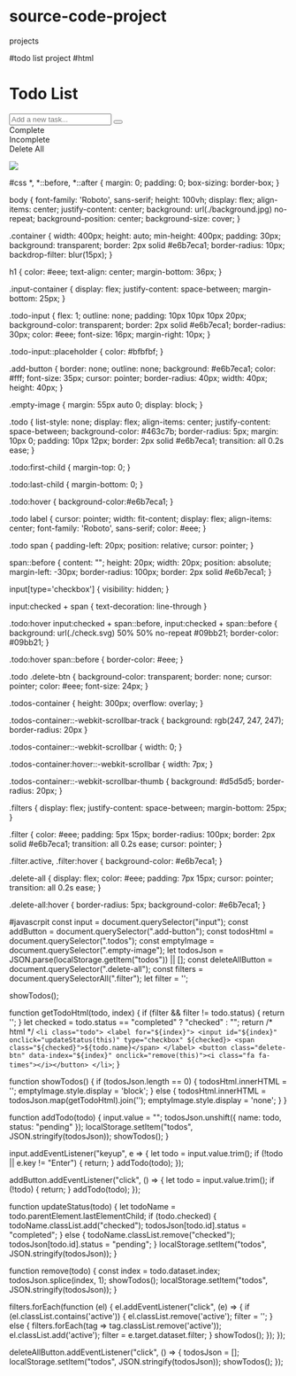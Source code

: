 # source-code-project
projects

#todo list project
#html
<!DOCTYPE html>
<html lang="en">
<head>
  <meta charset="UTF-8">
  <meta http-equiv="X-UA-Compatible" content="IE=edge">
  <meta name="viewport" content="width=device-width, initial-scale=1.0">
  <title>TODO LIST</title>
  <link rel="stylesheet" href="https://maxcdn.bootstrapcdn.com/font-awesome/4.5.0/css/font-awesome.min.css">
  <link rel="stylesheet" href="./style.css">
</head>
<body>
  <div class="container">
    <h1>Todo List</h1>
    <div class="input-container">
      <input class="todo-input" placeholder="Add a new task...">
      <button class="add-button">
        <i class="fa fa-plus-circle"></i>
      </button>
    </div>
    <div class="filters">
      <div class="filter" data-filter="completed">Complete</div>
      <div class="filter" data-filter="pending">Incomplete</div>
      <div class="delete-all">Delete All</div>
    </div>
    <div class="todos-container">
      <ul class="todos"></ul>
      <img class="empty-image" src="./empty.svg">
    </div>
  </div>
  <script src="./script.js"></script>
</body>
</html>

#css
*,
*::before,
*::after {
  margin: 0;
  padding: 0;
  box-sizing: border-box;
}

body {
  font-family: 'Roboto', sans-serif;
  height: 100vh;
  display: flex;
  align-items: center;
  justify-content: center;
  background: url(./background.jpg) no-repeat;
  background-position: center;
  background-size: cover;
}

.container {
  width: 400px;
  height: auto;
  min-height: 400px;
  padding: 30px;
  background: transparent;
  border: 2px solid #e6b7eca1;
  border-radius: 10px;
  backdrop-filter: blur(15px);
}

h1 {
  color: #eee;
  text-align: center;
  margin-bottom: 36px;
}

.input-container {
  display: flex;
  justify-content: space-between;
  margin-bottom: 25px;
}

.todo-input {
  flex: 1;
  outline: none;
  padding: 10px 10px 10px 20px;
  background-color: transparent;
  border: 2px solid #e6b7eca1;
  border-radius: 30px;
  color: #eee;
  font-size: 16px;
  margin-right: 10px;
}

.todo-input::placeholder {
  color: #bfbfbf;
}

.add-button {
  border: none;
  outline: none;
  background: #e6b7eca1;
  color: #fff;
  font-size: 35px;
  cursor: pointer;
  border-radius: 40px;
  width: 40px;
  height: 40px;
}

.empty-image {
  margin: 55px auto 0;
  display: block;
}

.todo {
  list-style: none;
  display: flex;
  align-items: center;
  justify-content: space-between;
  background-color: #463c7b;
  border-radius: 5px;
  margin: 10px 0;
  padding: 10px 12px;
  border: 2px solid #e6b7eca1;
  transition: all 0.2s ease;
}

.todo:first-child {
  margin-top: 0;
}

.todo:last-child {
  margin-bottom: 0;
}

.todo:hover {
  background-color:#e6b7eca1;
}

.todo label {
  cursor: pointer;
  width: fit-content;
  display: flex;
  align-items: center;
  font-family: 'Roboto', sans-serif;
  color: #eee;
}

.todo span {
  padding-left: 20px;
  position: relative;
  cursor: pointer;
}

span::before {
  content: "";
  height: 20px;
  width: 20px;
  position: absolute;
  margin-left: -30px;
  border-radius: 100px;
  border: 2px solid #e6b7eca1;
}

input[type='checkbox'] {
  visibility: hidden;
}

input:checked + span {
  text-decoration: line-through
}

.todo:hover input:checked + span::before, input:checked + span::before {
  background: url(./check.svg) 50% 50% no-repeat #09bb21;
  border-color: #09bb21;
}

.todo:hover span::before {
  border-color: #eee;
}

.todo .delete-btn  {
  background-color: transparent;
  border: none;
  cursor: pointer;
  color: #eee;
  font-size: 24px;
}

.todos-container  {
  height: 300px;
  overflow: overlay;
}

.todos-container::-webkit-scrollbar-track  {
  background: rgb(247, 247, 247);
  border-radius: 20px
}

.todos-container::-webkit-scrollbar  {
  width: 0;
}

.todos-container:hover::-webkit-scrollbar  {
  width: 7px;
}

.todos-container::-webkit-scrollbar-thumb  {
  background: #d5d5d5;
  border-radius: 20px;
}

.filters {
  display: flex;
  justify-content: space-between;
  margin-bottom: 25px;
}

.filter {
  color: #eee;
  padding: 5px 15px;
  border-radius: 100px;
  border: 2px solid #e6b7eca1;
  transition: all 0.2s ease;
  cursor: pointer;
}

.filter.active, .filter:hover {
  background-color: #e6b7eca1;
}

.delete-all {
  display: flex;
  color: #eee;
  padding: 7px 15px;
  cursor: pointer;
  transition: all 0.2s ease;
}

.delete-all:hover {
  border-radius: 5px;
  background-color: #e6b7eca1;
}

#javascrpit
const input = document.querySelector("input");
const addButton = document.querySelector(".add-button");
const todosHtml = document.querySelector(".todos");
const emptyImage = document.querySelector(".empty-image");
let todosJson = JSON.parse(localStorage.getItem("todos")) || [];
const deleteAllButton = document.querySelector(".delete-all");
const filters = document.querySelectorAll(".filter");
let filter = '';

showTodos();

function getTodoHtml(todo, index) {
  if (filter && filter != todo.status) {
    return '';
  }
  let checked = todo.status == "completed" ? "checked" : "";
  return /* html */ `
    <li class="todo">
      <label for="${index}">
        <input id="${index}" onclick="updateStatus(this)" type="checkbox" ${checked}>
        <span class="${checked}">${todo.name}</span>
      </label>
      <button class="delete-btn" data-index="${index}" onclick="remove(this)"><i class="fa fa-times"></i></button>
    </li>
  `; 
}

function showTodos() {
  if (todosJson.length == 0) {
    todosHtml.innerHTML = '';
    emptyImage.style.display = 'block';
  } else {
    todosHtml.innerHTML = todosJson.map(getTodoHtml).join('');
    emptyImage.style.display = 'none';
  }
}

function addTodo(todo)  {
  input.value = "";
  todosJson.unshift({ name: todo, status: "pending" });
  localStorage.setItem("todos", JSON.stringify(todosJson));
  showTodos();
}

input.addEventListener("keyup", e => {
  let todo = input.value.trim();
  if (!todo || e.key != "Enter") {
    return;
  }
  addTodo(todo);
});

addButton.addEventListener("click", () => {
  let todo = input.value.trim();
  if (!todo) {
    return;
  }
  addTodo(todo);
});

function updateStatus(todo) {
  let todoName = todo.parentElement.lastElementChild;
  if (todo.checked) {
    todoName.classList.add("checked");
    todosJson[todo.id].status = "completed";
  } else {
    todoName.classList.remove("checked");
    todosJson[todo.id].status = "pending";
  }
  localStorage.setItem("todos", JSON.stringify(todosJson));
}

function remove(todo) {
  const index = todo.dataset.index;
  todosJson.splice(index, 1);
  showTodos();
  localStorage.setItem("todos", JSON.stringify(todosJson));
}

filters.forEach(function (el) {
  el.addEventListener("click", (e) => {
    if (el.classList.contains('active')) {
      el.classList.remove('active');
      filter = '';
    } else {
      filters.forEach(tag => tag.classList.remove('active'));
      el.classList.add('active');
      filter = e.target.dataset.filter;
    }
    showTodos();
  });
});

deleteAllButton.addEventListener("click", () => {
  todosJson = [];
  localStorage.setItem("todos", JSON.stringify(todosJson));
  showTodos();
});
